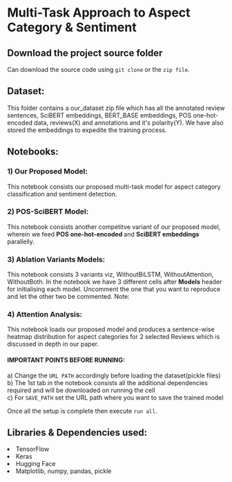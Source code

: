 # Multi-Task Approach to Aspect Category & Sentiment


## Download the project source folder

Can download the source code using `git clone` or the `zip file`.

## Dataset:
This folder contains a our_dataset zip file which has all the annotated review sentences, SciBERT embeddings, BERT_BASE embeddings, POS one-hot-encoded data, reviews(X) and annotations and it's polarity(Y). We have also stored the embeddings to expedite the training process. 

## Notebooks:

### 1)  Our Proposed Model:
This notebook consists our proposed multi-task model for aspect category classification and sentiment detection.  

### 2) POS-SciBERT Model: 
This notebook consists another competitve variant of our proposed model, wherein we feed <b>POS one-hot-encoded </b> and <b> SciBERT embeddings</b> parallelly. 

### 3) Ablation Variants Models: 
This notebook consists 3 variants viz, WithoutBiLSTM, WithoutAttention, WithoutBoth. In the notebook we have 3 different cells after <b>Models</b> header for initialising each model. Uncomment the one that you want to reproduce and let the other two be commented. Note:  


### 4) Attention Analysis: 
This notebook loads our proposed model and produces a sentence-wise heatmap distribution for aspect categories for 2 selected Reviews which is discussed in depth in our paper. 

#### IMPORTANT POINTS BEFORE RUNNING: 
a) Change the `URL PATH` accordingly before loading the dataset(pickle files) <br>
b) The 1st tab in the notebook consists all the additional dependencies required and will be downloaded on running the cell <br>
c) For `SAVE_PATH` set the URL path where you want to save the trained model <br>
  
Once all the setup is complete then execute `run all`. 


## Libraries & Dependencies used:
  <li>TensorFlow
  <li>Keras
  <li>Hugging Face
  <li>Matplotlib, numpy, pandas, pickle
